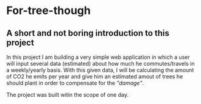 # For-tree-though

## A short and not boring introduction to this project

In this project I am building a very simple web application in which a user will input several data (estimated) about how much he commutes/travels in a weekly/yearly basis. 
With this given data, I will be calculating the amount of CO2 he emits per year and give him an estimated amout of trees he should plant in order to compensate for the *"damage"*.

The project was built witin  the scope of one day.
